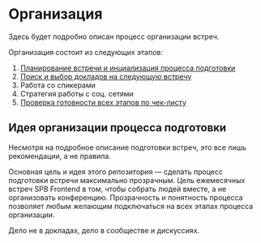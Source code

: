 # Организация

Здесь будет подробно описан процесс организации встреч.

Организация состоит из следующих этапов:

1. [Планирование встречи и инциализация процесса подготовки](https://github.com/spb-frontend/organisation/blob/master/planning.md)
2. [Поиск и выбор докладов на следующую встречу](https://github.com/spb-frontend/organisation/blob/master/presentations.md)
3. Работа со спикерами
4. Стратегия работы с соц. сетями
5. [Проверка готовности всех этапов по чек-листу](https://github.com/spb-frontend/organisation/blob/master/checklist.md)

## Идея организации процесса подготовки

Несмотря на подробное описание подготовки встреч, это все лишь рекомендации, а не правила.

Основная цель и идея этого репозитория — сделать процесс подготовки встречи максимально прозрачным. Цель ежемесячных встреч SPB Frontend в том, чтобы собрать людей вместе, а не организовать конференцию. Прозрачность и понятность процесса позволяет любым желающим подключаться на всех этапах процесса организации.

Дело не в докладах, дело в сообществе и дискуссиях.
